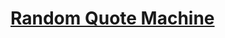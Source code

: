 # [Random Quote Machine](https://www.freecodecamp.org/learn/front-end-development-libraries/front-end-development-libraries-projects/build-a-random-quote-machine)
